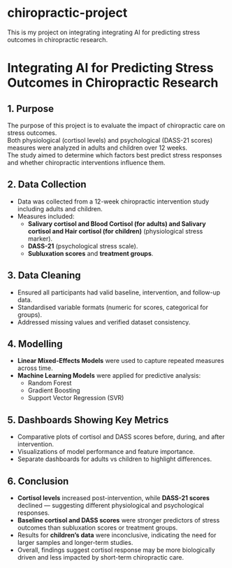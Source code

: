 # chiropractic-project
This is my project on integrating integrating AI for predicting stress outcomes in chiropractic research.

# Integrating AI for Predicting Stress Outcomes in Chiropractic Research  

## 1. Purpose  
The purpose of this project is to evaluate the impact of chiropractic care on stress outcomes.  
Both physiological (cortisol levels) and psychological (DASS-21 scores) measures were analyzed in adults and children over 12 weeks.  
The study aimed to determine which factors best predict stress responses and whether chiropractic interventions influence them.  

## 2. Data Collection  
- Data was collected from a 12-week chiropractic intervention study including adults and children.  
- Measures included:  
  - **Salivary cortisol and Blood Cortisol (for adults) and Salivary cortisol and Hair cortisol (for children)** (physiological stress marker).  
  - **DASS-21** (psychological stress scale).  
  - **Subluxation scores** and **treatment groups**.  

## 3. Data Cleaning  
- Ensured all participants had valid baseline, intervention, and follow-up data.  
- Standardised variable formats (numeric for scores, categorical for groups).  
- Addressed missing values and verified dataset consistency.  

## 4. Modelling  
- **Linear Mixed-Effects Models** were used to capture repeated measures across time.  
- **Machine Learning Models** were applied for predictive analysis:  
  - Random Forest  
  - Gradient Boosting  
  - Support Vector Regression (SVR)  

## 5. Dashboards Showing Key Metrics  
- Comparative plots of cortisol and DASS scores before, during, and after intervention.  
- Visualizations of model performance and feature importance.  
- Separate dashboards for adults vs children to highlight differences.  

## 6. Conclusion  
- **Cortisol levels** increased post-intervention, while **DASS-21 scores** declined — suggesting different physiological and psychological responses.  
- **Baseline cortisol and DASS scores** were stronger predictors of stress outcomes than subluxation scores or treatment groups.  
- Results for **children’s data** were inconclusive, indicating the need for larger samples and longer-term studies.  
- Overall, findings suggest cortisol response may be more biologically driven and less impacted by short-term chiropractic care.
